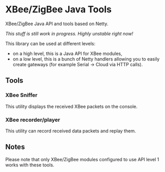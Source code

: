 # XBee/ZigBee Java Tools

XBee/ZigBee Java API and tools based on Netty.

*This stuff is still work in progress. Highly unstable right now!*

This library can be used at different levels:
* on a high level, this is a Java API for XBee modules,
* on a low level, this is a bunch of Netty handlers allowing you to easily create gateways
(for example Serial -> Cloud via HTTP calls).

## Tools

### XBee Sniffer

This utility displays the received XBee packets on the console.

### XBee recorder/player

This utility can record received data packets and replay them. 

## Notes

Please note that only XBee/ZigBee modules configured to use API level 1 works with these tools.
